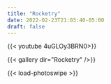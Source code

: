 ```yaml
---
title: "Rocketry"
date: 2022-02-23T21:03:40-05:00
draft: false
---
```


{{< youtube 4uGLOy3BRN0>}}  

{{< gallery dir="Rocketry" />}}

{{< load-photoswipe >}}
